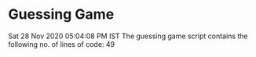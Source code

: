 # Guessing Game
Sat 28 Nov 2020 05:04:08 PM IST
The guessing game script contains the following no. of lines of code: 
49
